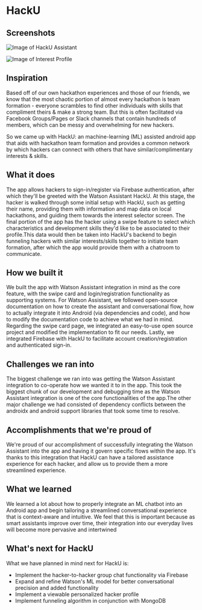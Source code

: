 # HackU

## Screenshots
![Image of HackU Assistant](https://i.imgur.com/2FOmVwd.jpg)

![Image of Interest Profile](https://i.imgur.com/hz5UpZ5.png)

## Inspiration
Based off of our own hackathon experiences and those of our friends, we know that the most chaotic portion of almost every hackathon is team formation - everyone scrambles to find other individuals with skills that compliment theirs & make a strong team. But this is often facilitated via Facebook Groups/Pages or Slack channels that contain hundreds of members, which can be messy and overwhelming for new hackers.

So we came up with HackU: an machine-learning (ML) assisted android app that aids with hackathon team formation and provides a common network by which hackers can connect with others that have similar/complimentary interests & skills.

## What it does
The app allows hackers to sign-in/register via Firebase authentication, after which they'll be greeted with the Watson Assistant HackU. At this stage, the hacker is walked through some initial setup with HackU, such as getting their name, providing them with information and map data on local hackathons, and guiding them towards the interest selector screen. 
The final portion of the app has the hacker using a swipe feature to select which characteristics and development skills they'd like to be associated to their profile.This data would then be taken into HackU's backend to begin funneling hackers with similar interests/skills together to initiate team formation, after which the app would provide them with a chatroom to communicate.

## How we built it
We built the app with Watson Assistant integration in mind as the core feature, with the swipe card and login/registration functionality as supporting systems. For Watson Assistant, we followed open-source documentation on how to create the assistant and conversational flow, how to actually integrate it into Android (via dependencies and code), and how to modify the documentation code to achieve what we had in mind. Regarding the swipe card page, we integrated an easy-to-use open source project and modified the implementation to fit our needs. Lastly, we integrated Firebase with HackU to facilitate account creation/registration and authenticated sign-in.

## Challenges we ran into
The biggest challenge we ran into was getting the Watson Assistant integration to co-operate how we wanted it to in the app. This took the biggest chunk of our development and debugging time as the Watson Assistant integration is one of the core functionalities of the app.The other major challenge we had consisted of dependency conflicts between the androidx and android support libraries that took some time to resolve.

## Accomplishments that we're proud of
We're proud of our accomplishment of successfully integrating the Watson Assistant into the app and having it govern specific flows within the app. It's thanks to this integration that HackU can have a tailored assistance experience for each hacker, and allow us to provide them a more streamlined experience.

## What we learned
We learned a lot about how to properly integrate an ML chatbot into an Android app and begin tailoring a streamlined conversational experience that is context-aware and intuitive. We feel that this is important because as smart assistants improve over time, their integration into our everyday lives will become more pervasive and intertwined

## What's next for HackU
What we have planned in mind next for HackU is:
 - Implement the hacker-to-hacker group chat functionality via Firebase
 - Expand and refine Watson's ML model for better conversational precision and added functionality
 - Implement a viewable personalized hacker profile 
 - Implement funneling algorithm in conjunction with MongoDB
